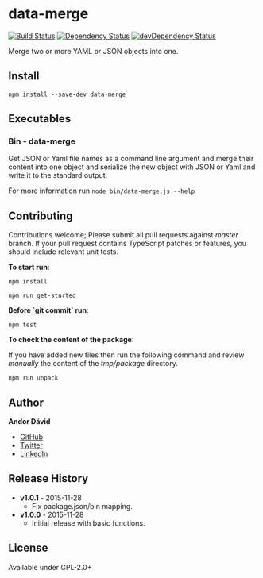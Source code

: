 # data-merge

[![Build Status](https://travis-ci.org/Sweetchuck/npm-data-merge.svg?branch=)](https://travis-ci.org/Sweetchuck/npm-data-merge)
[![Dependency Status](https://david-dm.org/Sweetchuck/npm-data-merge.svg)](https://david-dm.org/Sweetchuck/npm-data-merge)
[![devDependency Status](https://david-dm.org/Sweetchuck/npm-data-merge/dev-status.svg)](https://david-dm.org/Sweetchuck/npm-data-merge#info=devDependencies)


Merge two or more YAML or JSON objects into one.

## Install

`npm install --save-dev data-merge`


## Executables


### Bin - data-merge

Get JSON or Yaml file names as a command line argument and merge their
content into one object and serialize the new object with JSON or Yaml and
write it to the standard output.

For more information run `node bin/data-merge.js --help`


## Contributing

Contributions welcome; Please submit all pull requests against _master_ branch.
If your pull request contains TypeScript patches or features, you should include
relevant unit tests.

__To start run__:

`npm install`

`npm run get-started`

__Before \`git commit\` run__:

`npm test`

__To check the content of the package__:

If you have added new files then run the following command and review _manually_
the content of the _tmp/package_ directory.

`npm run unpack`


## Author

**Andor Dávid**

* [GitHub](https://github.com/Sweetchuck)
* [Twitter](http://twitter.com/andor_david)
* [LinkedIn](https://hu.linkedin.com/pub/andor-dávid/5b/484/b83)


## Release History

* **v1.0.1** - 2015-11-28
  * Fix package.json/bin mapping.
* **v1.0.0** - 2015-11-28
  * Initial release with basic functions.


## License

Available under GPL-2.0+

